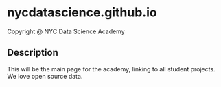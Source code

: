 # nycdatascience.github.io



 Copyright @ NYC Data Science Academy


## Description

This will be the main page for the academy, linking to all student projects. We love open source data.

